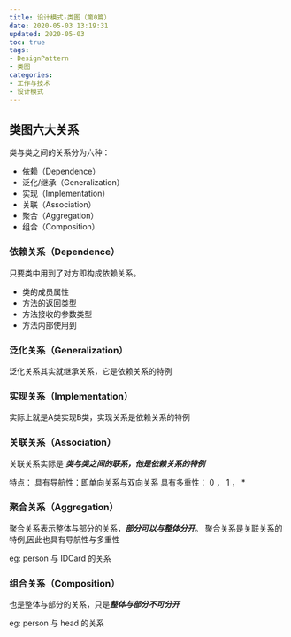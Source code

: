 ```yaml
---
title: 设计模式-类图（第0篇）
date: 2020-05-03 13:19:31
updated: 2020-05-03
toc: true
tags:
- DesignPattern 
- 类图
categories:
- 工作与技术
- 设计模式
---
```


## 类图六大关系

类与类之间的关系分为六种：

* 依赖（Dependence）
* 泛化/继承（Generalization）
* 实现（Implementation）
* 关联（Association）
* 聚合（Aggregation）
* 组合（Composition）

### 依赖关系（Dependence）

只要类中用到了对方即构成依赖关系。

* 类的成员属性
* 方法的返回类型
* 方法接收的参数类型
* 方法内部使用到

### 泛化关系（Generalization）

泛化关系其实就继承关系，它是依赖关系的特例

### 实现关系（Implementation）

实际上就是A类实现B类，实现关系是依赖关系的特例

### 关联关系（Association）

关联关系实际是 ***类与类之间的联系，他是依赖关系的特例***

特点： 具有导航性：即单向关系与双向关系
具有多重性： 0 ， 1 ， *

### 聚合关系（Aggregation）

聚合关系表示整体与部分的关系，***部分可以与整体分开***。
聚合关系是关联关系的特例,因此也具有导航性与多重性

eg: person 与 IDCard 的关系

### 组合关系（Composition）

也是整体与部分的关系，只是***整体与部分不可分开***

eg: person 与 head 的关系
